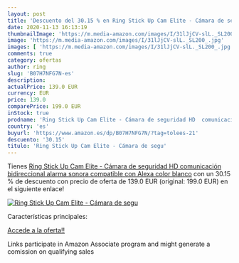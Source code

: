 ```yaml
---
layout: post
title: 'Descuento del 30.15 % en Ring Stick Up Cam Elite - Cámara de segu'
date: 2020-11-13 16:13:19
thumbnailImage: 'https://m.media-amazon.com/images/I/31lJjCV-slL._SL200_.jpg'
image: 'https://m.media-amazon.com/images/I/31lJjCV-slL._SL200_.jpg'
images: [ 'https://m.media-amazon.com/images/I/31lJjCV-slL._SL200_.jpg' ]
comments: true
category: ofertas
author: ring
slug: 'B07H7NFG7N-es'
description:
actualPrice: 139.0 EUR
currency: EUR
price: 139.0
comparePrice: 199.0 EUR
inStock: true
prodname: 'Ring Stick Up Cam Elite - Cámara de seguridad HD  comunicación bidireccional  alarma sonora  compatible con Alexa  color blanco'
country: 'es'
buyurl: 'https://www.amazon.es/dp/B07H7NFG7N/?tag=tolees-21'
descuento: '30.15'
titulo: 'Ring Stick Up Cam Elite - Cámara de segu'
---
```


Tienes [Ring Stick Up Cam Elite - Cámara de seguridad HD  comunicación bidireccional  alarma sonora  compatible con Alexa  color blanco](https://www.amazon.es/dp/B07H7NFG7N/?tag=tolees-21) con un 30.15 % de descuento con precio de oferta de 139.0 EUR (original: 199.0 EUR) en el siguiente enlace!

[![Ring Stick Up Cam Elite - Cámara de segu](https://m.media-amazon.com/images/I/31lJjCV-slL._SL200_.jpg)](https://www.amazon.es/dp/B07H7NFG7N/?tag=tolees-21)

Características principales:


[Accede a la oferta!!](https://www.amazon.es/dp/B07H7NFG7N/?tag=tolees-21)

Links participate in Amazon Associate program and might generate a comission on qualifying sales


